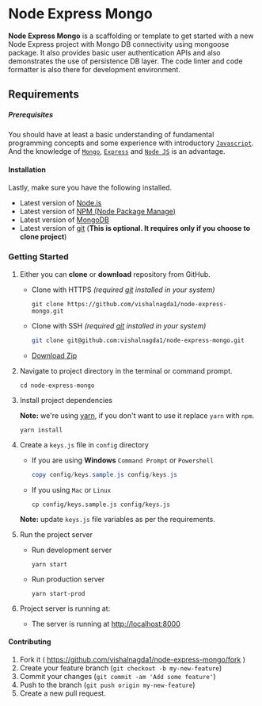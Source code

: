 # Node Express Mongo

**Node Express Mongo** is a scaffolding or template to get started with a new Node Express project with Mongo DB connectivity using mongoose package. It also provides basic user authentication APIs and also demonstrates the use of persistence DB layer. The code linter and code formatter is also there for development environment.


## Requirements

##### **Prerequisites**

You should have at least a basic understanding of fundamental programming concepts and some experience with introductory [`Javascript`](https://developer.mozilla.org/en-US/docs/Web/JavaScript). And the knowledge of [`Mongo`](https://university.mongodb.com/), [`Express`](https://expressjs.com/) and [`Node JS`](https://nodejs.dev/) is an advantage.

#### **Installation**

Lastly, make sure you have the following installed.

- Latest version of [Node.js](https://nodejs.org/en/)
- Latest version of [NPM (Node Package Manage)](https://www.npmjs.com/get-npm)
- Latest version of [MongoDB](https://docs.mongodb.com/manual/administration/install-community/)
- Latest version of [git](https://git-scm.com/) (**This is optional. It requires only if you choose to clone project**)



### Getting Started

1. Either you can **clone** or **download** repository from GitHub.

   - Clone with HTTPS *(required [git](https://git-scm.com/) installed in your system)*

     ```shell
     git clone https://github.com/vishalnagda1/node-express-mongo.git
     ```

   - Clone with SSH *(required [git](https://git-scm.com/) installed in your system)*

     ```sh
     git clone git@github.com:vishalnagda1/node-express-mongo.git
     ```

   - [Download Zip](https://github.com/vishalnagda1/node-express-mongo/archive/master.zip)

2. Navigate to project directory in the terminal or command prompt.

   ```shell
   cd node-express-mongo
   ```

3. Install project dependencies
   
   **Note:** we're using [yarn](https://yarnpkg.com/getting-started/install), if you don't want to use it replace `yarn` with `npm`.

   ```shell
   yarn install
   ```

4. Create a `keys.js` file in `config` directory

   - If you are using **Windows** `Command Prompt` or `Powershell`

     ```powershell
     copy config/keys.sample.js config/keys.js
     ```

   - If you using `Mac` or `Linux`

     ```shell
     cp config/keys.sample.js config/keys.js
     ```

   **Note:** update `keys.js` file variables as per the requirements.

5. Run the project server

   - Run development server

     ```shell
     yarn start
     ```

   - Run production server

     ```shell
     yarn start-prod
     ```

6. Project server is running at:

   - The server is running at [http://localhost:8000](http://localhost:8000)



#### Contributing

1. Fork it ( https://github.com/vishalnagda1/node-express-mongo/fork )
2. Create your feature branch (`git checkout -b my-new-feature`)
3. Commit your changes (`git commit -am 'Add some feature'`)
4. Push to the branch (`git push origin my-new-feature`)
5. Create a new pull request.
